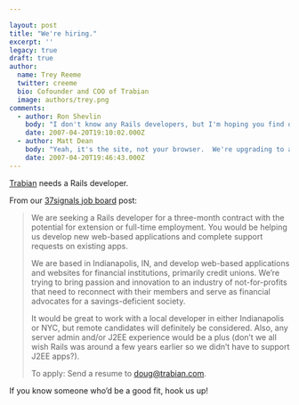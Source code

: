 ```yaml
---

layout: post
title: "We're hiring."
excerpt: ''
legacy: true
draft: true
author:
  name: Trey Reeme
  twitter: creeme
  bio: Cofounder and COO of Trabian
  image: authors/trey.png
comments:
  - author: Ron Shevlin
    body: "I don't know any Rails developers, but I'm hoping you find one soon. Over the past couple of days, I've tried to leave messages and/or hit your site, and have received a Rails error message. Could by my browser, because I get in eventually."
    date: 2007-04-20T19:10:02.000Z
  - author: Matt Dean
    body: "Yeah, it's the site, not your browser.  We're upgrading to a more stable platform, but unfortunately client support has been hogging our (my) development time.  Hence the need for a developer -- and not a moment too soon."
    date: 2007-04-20T19:46:43.000Z
---
```


<p><a href="http://www.trabian.com">Trabian</a> needs a Rails developer.</p>
<p>From our <a href="http://jobs.37signals.com/jobs/1435">37signals job board</a> post:</p>
<blockquote><p>We are seeking a Rails developer for a three-month contract with the potential for extension or full-time employment. You would be helping us develop new web-based applications and complete support requests on existing apps.</p><p>We are based in Indianapolis, IN, and develop web-based applications and websites for financial institutions, primarily credit unions. We&#8217;re trying to bring passion and innovation to an industry of not-for-profits that need to reconnect with their members and serve as financial advocates for a savings-deficient society.</p><p>It would be great to work with a local developer in either Indianapolis or <span class="caps">NYC</span>, but remote candidates will definitely be considered. Also, any server admin and/or <span class="caps">J2EE</span> experience would be a plus (don&#8217;t we all wish Rails was around a few years earlier so we didn&#8217;t have to support <span class="caps">J2EE</span> apps?).</p><p>To apply: Send a resume to <a href="mailto:doug@trabian.com">doug@trabian.com</a>.</p></blockquote>
<p>If you know someone who&#8217;d be a good fit, hook us up!</p>
